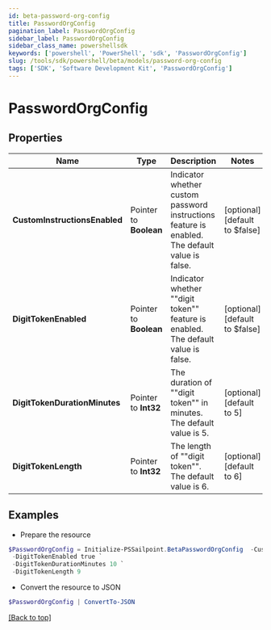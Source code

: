 ```yaml
---
id: beta-password-org-config
title: PasswordOrgConfig
pagination_label: PasswordOrgConfig
sidebar_label: PasswordOrgConfig
sidebar_class_name: powershellsdk
keywords: ['powershell', 'PowerShell', 'sdk', 'PasswordOrgConfig'] 
slug: /tools/sdk/powershell/beta/models/password-org-config
tags: ['SDK', 'Software Development Kit', 'PasswordOrgConfig']
---
```



# PasswordOrgConfig

## Properties

Name | Type | Description | Notes
------------ | ------------- | ------------- | -------------
**CustomInstructionsEnabled** |  Pointer to **Boolean** | Indicator whether custom password instructions feature is enabled. The default value is false. | [optional] [default to $false]
**DigitTokenEnabled** |  Pointer to **Boolean** | Indicator whether ""digit token"" feature is enabled. The default value is false. | [optional] [default to $false]
**DigitTokenDurationMinutes** |  Pointer to **Int32** | The duration of ""digit token"" in minutes. The default value is 5. | [optional] [default to 5]
**DigitTokenLength** |  Pointer to **Int32** | The length of ""digit token"". The default value is 6. | [optional] [default to 6]

## Examples

- Prepare the resource
```powershell
$PasswordOrgConfig = Initialize-PSSailpoint.BetaPasswordOrgConfig  -CustomInstructionsEnabled true `
 -DigitTokenEnabled true `
 -DigitTokenDurationMinutes 10 `
 -DigitTokenLength 9
```

- Convert the resource to JSON
```powershell
$PasswordOrgConfig | ConvertTo-JSON
```


[[Back to top]](#) 

